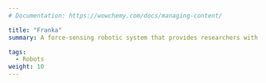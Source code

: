```yaml
---
# Documentation: https://wowchemy.com/docs/managing-content/

title: "Franka"
summary: A force-sensing robotic system that provides researchers with easy-to-use robotic functionalities and grants them low-level access to robot control and learning capabilities. ([link](https://www.tacbot.cn/Research/))

tags:
  - Robots
weight: 10
---
```

